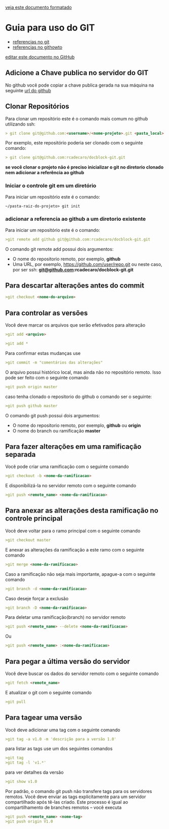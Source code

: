 [veja este documento formatado](https://rcadecaro.github.io/docblock-git/) 

# Guia para uso do GIT

- [referencias no git](https://git-scm.com/book/pt-br/v1/Primeiros-passos) 
- [referencias no githowto](https://githowto.com/pt-BR) 

[editar este documento no GitHub](https://github.com/rcadecaro/docblock-git/edit/master/README.md) 

## Adicione a Chave publica no servidor do GIT

No github você pode copiar a chave publica gerada na sua máquina na seguinte [url do github](https://github.com/settings/keys)

## Clonar Repositórios

Para clonar um repositório este é o comando mais comum no github utilizando ssh:
```markdown
> git clone git@github.com:<username>/<nome-projeto>.git <pasta_local>
```
Por exemplo, este repositório poderia ser clonado com o seguinte comando:
```markdown
> git clone git@github.com:rcadecaro/docblock-git.git
```

**se você clonar o projeto não é preciso inicializar o git no diretorio clonado nem adicionar a referência ao github**

### Iniciar o controle git em um diretório

Para iniciar um repositório este é o comando:
```markdown
~/pasta-raiz-do-projeto> git init
```

### adicionar a referencia ao github a um diretorio existente

Para iniciar um repositório este é o comando:
```markdown
>git remote add github git@github.com:rcadecaro/docblock-git.git
```

O comando git remote add possui dois argumentos:

- O nome do repositorio remoto, por exemplo, **github**
- Uma URL, por exemplo, https://github.com/user/repo.git ou neste caso, por ser ssh: **git@github.com:rcadecaro/docblock-git.git**

## Para descartar alterações antes do commit
```markdown
>git checkout <nome-do-arquivo>
```
## Para controlar as versões

Você deve marcar os arquivos que serão efetivados para alteração
```markdown
>git add <arquivo>

>git add *
```
Para confirmar estas mudanças use

```markdown
>git commit -m "comentários das alterações"
```

O arquivo possui histórico local, mas ainda não no repositório remoto. Isso pode ser feito com o seguinte comando

```markdown
>git push origin master
```
caso tenha clonado o repositorio do github o comando ser o seguinte:
```markdown
>git push github master
```
O comando git push possui dois argumentos:

- O nome do repositorio remoto, por exemplo, **github** ou **origin**
- O nome do branch ou ramificação  **master**
  
## Para fazer alterações em uma ramificação separada

Você pode criar uma ramificação com o seguinte comando
```markdown
>git checkout -b <nome-da-ramificacao>
```

E disponibilizá-la no servidor remoto com o seguinte comando
```markdown
>git push <remote_name> <nome-da-ramificacao>
```

## Para anexar as alterações desta ramificação no controle principal

Você deve voltar para o ramo principal com o seguinte comando
```markdown
>git checkout master
```
E anexar as alterações da ramificação <nome-da-ramificacao> a este ramo com o seguinte comando
```markdown
>git merge <nome-da-ramificacao>
```
Caso a ramificação <nome-da-ramificacao> não seja mais importante, apague-a com o seguinte comando
```markdown
>git branch -d <nome-da-ramificacao>
```
Caso deseje forçar a exclusão
```markdown
>git branch -D <nome-da-ramificacao>
```  
Para deletar uma ramificação(branch) no servidor remoto
```markdown
>git push <remote_name> --delete <nome-da-ramificacao>
```    
Ou
```markdown
>git push <remote_name> :<nome-da-ramificacao>
```      
 
## Para pegar a última versão do servidor

Você deve buscar os dados do servidor remoto com o seguinte comando
```markdown
>git fetch <remote_name>
```
E atualizar o git com o seguinte comando
```markdown
>git pull
```

## Para tagear uma versão

Você deve adicionar uma tag com o seguinte comando
```markdown
>git tag -a v1.0 -m 'descrição para a versão 1.0'
```
para listar as tags use um dos seguintes comandos
```markdown
>git tag
>git tag -l 'v1.*'
```
para ver detalhes da versão
```markdown
>git show v1.0
```
Por padrão, o comando git push não transfere tags para os servidores remotos. Você deve enviar as tags explicitamente para um servidor compartilhado após tê-las criado. Este processo é igual ao compartilhamento de branches remotos – você executa 

```markdown
>git push <remote_name> <nome-tag>
>git push origin V1.0  
```

